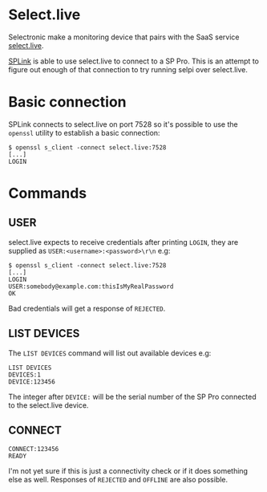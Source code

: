 # Select.live

Selectronic make a monitoring device that pairs with the SaaS service [select.live](https://select.live/).

[SPLink](http://www.selectronic.com.au/sppro/splink.htm) is able to use select.live to connect to a SP Pro. This is an attempt to figure out enough of that connection to try running selpi over select.live.

# Basic connection

SPLink connects to select.live on port 7528 so it's possible to use the `openssl` utility to establish a basic connection:

```
$ openssl s_client -connect select.live:7528
[...]
LOGIN
```

# Commands

## USER

select.live expects to receive credentials after printing `LOGIN`, they are supplied as `USER:<username>:<password>\r\n` e.g:

```
$ openssl s_client -connect select.live:7528
[...]
LOGIN
USER:somebody@example.com:thisIsMyRealPassword
OK
```

Bad credentials will get a response of `REJECTED`.

## LIST DEVICES

The `LIST DEVICES` command will list out available devices e.g:

```
LIST DEVICES
DEVICES:1
DEVICE:123456
```

The integer after `DEVICE:` will be the serial number of the SP Pro connected to the select.live device.

## CONNECT

```
CONNECT:123456
READY
```

I'm not yet sure if this is just a connectivity check or if it does something else as well. Responses of `REJECTED` and `OFFLINE` are also possible.
